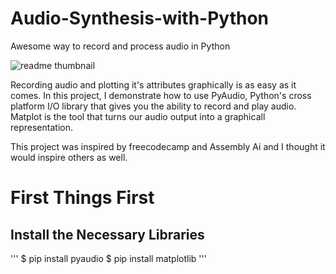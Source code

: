 # Audio-Synthesis-with-Python
Awesome way to record and  process audio in Python

![readme thumbnail](https://github.com/ian-mboya/Audio-Synthesis-with-Python/assets/68651784/fa141de4-abde-4e11-801b-dfdcf4796096)



Recording audio and plotting it's attributes graphically is as easy as it comes. In this project, I demonstrate how to use PyAudio, Python's cross platform I/O library that gives you the ability to record and play audio.
Matplot is the tool that turns our audio output into a graphicall representation.



This project was inspired by freecodecamp and Assembly Ai and I thought it would inspire others as well.


# First Things First
## Install the Necessary Libraries
'''
$ pip install pyaudio
$ pip install matplotlib
'''



